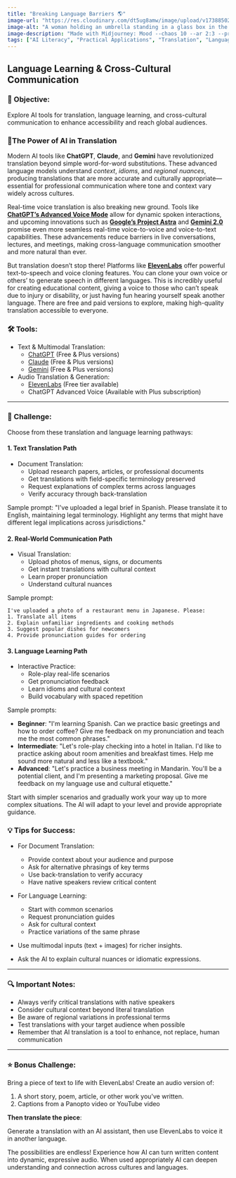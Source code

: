 ```yaml
---
title: "Breaking Language Barriers 🌎"
image-url: "https://res.cloudinary.com/dt5ug8amw/image/upload/v1738850251/Practical%20AI%20Literacy%20Challenges/Mood.jpg"
image-alt: "A woman holding an umbrella standing in a glass box in the middle of the street"
image-description: "Made with Midjourney: Mood --chaos 10 --ar 2:3 --profile fyitkl7 --stylize 400 --weird 10 --v 6"
tags: ["AI Literacy", "Practical Applications", "Translation", "Language Learning"]
---
```


## Language Learning & Cross-Cultural Communication

### 🎯 Objective:
Explore AI tools for translation, language learning, and cross-cultural communication to enhance accessibility and reach global audiences.

### **💪The Power of AI in Translation**

Modern AI tools like **ChatGPT**, **Claude**, and **Gemini** have revolutionized translation beyond simple word-for-word substitutions. These advanced language models understand *context*, *idioms*, and *regional nuances*, producing translations that are more accurate and culturally appropriate—essential for professional communication where tone and context vary widely across cultures.

Real-time voice translation is also breaking new ground. Tools like [**ChatGPT’s Advanced Voice Mode**](https://www.youtube.com/watch?v=NIQDnWlwYyQ) allow for dynamic spoken interactions, and upcoming innovations such as [**Google’s Project Astra**](https://deepmind.google/technologies/project-astra/) and [**Gemini 2.0**](https://blog.google/technology/google-deepmind/google-gemini-ai-update-december-2024/) promise even more seamless real-time voice-to-voice and voice-to-text capabilities. These advancements reduce barriers in live conversations, lectures, and meetings, making cross-language communication smoother and more natural than ever.

But translation doesn’t stop there! Platforms like [**ElevenLabs**](https://elevenlabs.io) offer powerful text-to-speech and voice cloning features. You can clone your own voice or others’ to generate speech in different languages. This is incredibly useful for creating educational content, giving a voice to those who can’t speak due to injury or disability, or just having fun hearing yourself speak another language. There are free and paid versions to explore, making high-quality translation accessible to everyone.

### 🛠️ Tools:
* Text & Multimodal Translation:
  * [ChatGPT](https://chat.openai.com) (Free & Plus versions)
  * [Claude](https://claude.ai) (Free & Plus versions)
  * [Gemini](https://gemini.google.com) (Free & Plus versions)
* Audio Translation & Generation:
  * [ElevenLabs](https://elevenlabs.io) (Free tier available)
  * ChatGPT Advanced Voice (Available with Plus subscription)

---

### 📝 Challenge:
Choose from these translation and language learning pathways:

#### 1. Text Translation Path
* Document Translation:
  * Upload research papers, articles, or professional documents
  * Get translations with field-specific terminology preserved
  * Request explanations of complex terms across languages
  * Verify accuracy through back-translation

Sample prompt: "I've uploaded a legal brief in Spanish. Please translate it to English, maintaining legal terminology. Highlight any terms that might have different legal implications across jurisdictions."

#### 2. Real-World Communication Path
* Visual Translation:
  * Upload photos of menus, signs, or documents
  * Get instant translations with cultural context
  * Learn proper pronunciation
  * Understand cultural nuances

Sample prompt: 
```
I've uploaded a photo of a restaurant menu in Japanese. Please:
1. Translate all items
2. Explain unfamiliar ingredients and cooking methods
3. Suggest popular dishes for newcomers
4. Provide pronunciation guides for ordering
```
#### 3. Language Learning Path
* Interactive Practice:
  * Role-play real-life scenarios
  * Get pronunciation feedback
  * Learn idioms and cultural context
  * Build vocabulary with spaced repetition

Sample prompts:

- **Beginner**: "I'm learning Spanish. Can we practice basic greetings and how to order coffee? Give me feedback on my pronunciation and teach me the most common phrases."
- **Intermediate**: "Let's role-play checking into a hotel in Italian. I'd like to practice asking about room amenities and breakfast times. Help me sound more natural and less like a textbook."
- **Advanced**: "Let's practice a business meeting in Mandarin. You'll be a potential client, and I'm presenting a marketing proposal. Give me feedback on my language use and cultural etiquette."

Start with simpler scenarios and gradually work your way up to more complex situations. The AI will adapt to your level and provide appropriate guidance.

### 💡 Tips for Success:
* For Document Translation:
  * Provide context about your audience and purpose
  * Ask for alternative phrasings of key terms
  * Use back-translation to verify accuracy
  * Have native speakers review critical content

* For Language Learning:
  * Start with common scenarios
  * Request pronunciation guides
  * Ask for cultural context
  * Practice variations of the same phrase

* Use multimodal inputs (text + images) for richer insights.
* Ask the AI to explain cultural nuances or idiomatic expressions.

---

### 🔍 Important Notes:
* Always verify critical translations with native speakers
* Consider cultural context beyond literal translation
* Be aware of regional variations in professional terms
* Test translations with your target audience when possible
* Remember that AI translation is a tool to enhance, not replace, human communication

---
### ⭐ Bonus Challenge:
Bring a piece of text to life with ElevenLabs! Create an audio version of:

1. A short story, poem, article, or other work you've written.
2. Captions from a Panopto video or YouTube video

**Then translate the piece**:

Generate a translation with an AI assistant, then use ElevenLabs to voice it in another language.

The possibilities are endless! Experience how AI can turn written content into dynamic, expressive audio. When used appropriately AI can deepen understanding and connection across cultures and languages.
